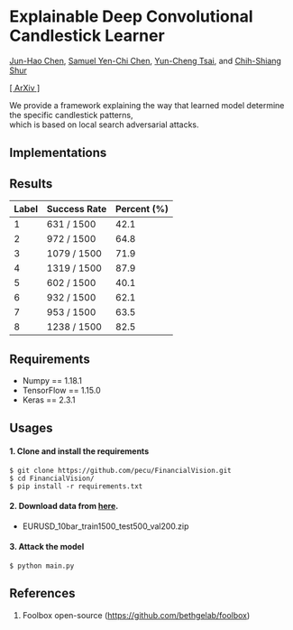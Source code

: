 # Explainable Deep Convolutional Candlestick Learner

[Jun-Hao Chen](o1r2g3a4n5i6z7e8@gmail.com), [Samuel Yen-Chi Chen](ycchen1989@gmail.com), [Yun-Cheng Tsai](pecu610@gmail.com), and [Chih-Shiang Shur](aaa123848@gmail.com)    
    
[[ ArXiv ]](https://arxiv.org/abs/2001.02767)


We provide a framework explaining the way that learned model determine the specific candlestick patterns,    
which is based on local search adversarial attacks.
    
    


## Implementations


## Results
| Label  | Success Rate | Percent (%) |
| ------------- | ------------- | ------------- |
| 1  | 631 / 1500  | 42.1 |
| 2  | 972 / 1500  | 64.8 |
| 3  | 1079 / 1500  | 71.9 |
| 4  | 1319 / 1500  | 87.9 |
| 5  | 602 / 1500  | 40.1 |
| 6  | 932 / 1500  | 62.1 |
| 7  | 953 / 1500  | 63.5 |
| 8  | 1238 / 1500  | 82.5 |

## Requirements
* Numpy == 1.18.1
* TensorFlow == 1.15.0
* Keras == 2.3.1

## Usages
#### 1. Clone and install the requirements    
    $ git clone https://github.com/pecu/FinancialVision.git
    $ cd FinancialVision/
    $ pip install -r requirements.txt
#### 2. Download data from [here](https://drive.google.com/drive/folders/1hbA3EaMrf9CZBgU6VqQcAseBHuEuQgi-?fbclid=IwAR1dqeY7Q4DCYsdTGBWopDb3W4o6-ixCzRKlUNslHMZjQKuYg_JOHeWxRJs).
- EURUSD_10bar_train1500_test500_val200.zip
#### 3. Attack the model     
    $ python main.py


## References
1. Foolbox open-source (<https://github.com/bethgelab/foolbox>)
